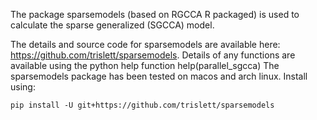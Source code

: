 The package sparsemodels (based on RGCCA R packaged) is used to calculate the sparse generalized (SGCCA) model.

The details and source code for sparsemodels are available here: https://github.com/trislett/sparsemodels.
Details of any functions are available using the python help function help(parallel_sgcca)
The sparsemodels package has been tested on macos and arch linux. Install using:

`pip install -U git+https://github.com/trislett/sparsemodels`

